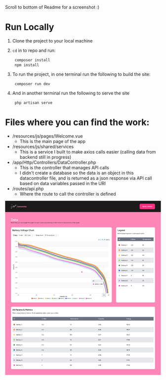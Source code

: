 Scroll to bottom of Readme for a screenshot :)


# Run Locally

1. Clone the project to your local machine

2. `cd` in to repo and run:


        composer install
        npm install

3. To run the project, in one terminal run the following to build the site:


        composer run dev

4. And in another terminal run the following to serve the site

    
        php artisan serve
    
   

# Files where you can find the work:

  * /resources/js/pages/Welcome.vue 
    - This is the main page of the app
  * /resources/js/shared/services
    - This is a service I built to make axios calls easier (calling data from backend still in progress)
  * /app/Http/Controllers/DataController.php
    - This is the controller that manages API calls
    - I didn't create a database so the data is an object in this datacontroller file, and is returned as a json response via API call based on data variables passed in the URI 
  * /routes/api.php
    - Where the route to call the controller is defined


![Screenshot](./readme_assets/sshot.jpg)
